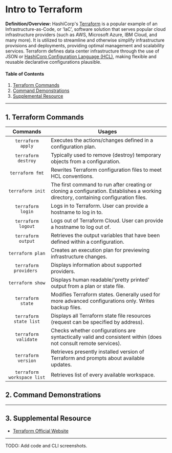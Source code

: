 # Intro to Terraform
  
**Definition/Overview:** HashiCorp's [Terraform](https://www.terraform.io/) is a popular example of an Infrastructure-as-Code, or ‘IaC’, software solution that serves popular cloud infrastructure providers (such as AWS, Microsoft Azure, IBM Cloud, and many more). It is utilized to streamline and otherwise simplify infrastructure provisions and deployments, providing optimal management and scalability services. Terraform defines data center infrastructure through the use of JSON or [HashiCorp Configuration Language (HCL)](https://developer.hashicorp.com/terraform/language), making flexible and reusable declarative configurations plausible.
    
#### Table of Contents
  
1. [Terraform Commands](#cmds)
2. [Command Demonstrations](#demos)
3. [Supplemental Resource](#supplemental)
  
<hr />
  
## <a name="cmds">1. Terraform Commands</a>
  
| Commands | Usages |
| :----: | ---- |
| `terraform apply` | Executes the actions/changes defined in a configuration plan. |
| `terraform destroy` | Typically used to remove (destroy) temporary objects from a configuration. |
| `terraform fmt` | Rewrites Terraform configuration files to meet HCL conventions. |  
| `terraform init` | The first command to run after creating or cloning a configuration. Establishes a working directory, containing configuration files. |
| `terraform login` | Logs in to Terraform. User can provide a hostname to log in to. |  
| `terraform logout` | Logs out of Terraform Cloud. User can provide a hostname to log out of. |
| `terraform output` | Retrieves the output variables that have been defined within a configuration. |
| `terraform plan` | Creates an execution plan for previewing infrastructure changes. |
| `terraform providers ` | Displays information about supported providers. |
| `terraform show` | Displays human readable/'pretty printed' output from a plan or state file. |
| `terraform state` | Modifies Terraform states. Generally used for more advanced configurations only. Writes backup files. |
| `terraform state list` | Displays all Terraform state file resources (request can be specified by address). |  
| `terraform validate` | Checks whether configurations are syntactically valid and consistent within (does not consult remote services). |
| `terraform version` | Retrieves presently installed version of Terraform and prompts about available updates. |
| `terraform workspace list` | Retrieves list of every available workspace. |
  
## <a name="demos">2. Command Demonstrations</a>
  
<hr />

## <a name="supplemental">3. Supplemental Resource</a>
  
* [Terraform Official Website](https://www.terraform.io/)
  
<hr />
  
TODO: Add code and CLI screenshots.
